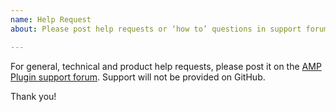 ```yaml
---
name: Help Request
about: Please post help requests or ‘how to’ questions in support forum

---
```


For general, technical and product help requests, please post it on the [AMP Plugin support forum](https://wordpress.org/support/plugin/amp/). Support will not be provided on GitHub.

Thank you!
